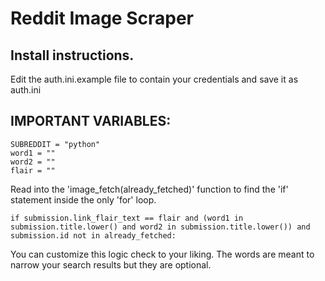 # Reddit Image Scraper

## Install instructions.
Edit the auth.ini.example file to contain your credentials and save it as auth.ini

## IMPORTANT VARIABLES:
```
SUBREDDIT = "python"
word1 = ""
word2 = ""
flair = ""
```


Read into the 'image_fetch(already_fetched)' function to find the 'if' statement inside the only 'for' loop.
```
if submission.link_flair_text == flair and (word1 in submission.title.lower() and word2 in submission.title.lower()) and submission.id not in already_fetched:
```
You can customize this logic check to your liking. The words are meant to narrow your search results but they are optional.

